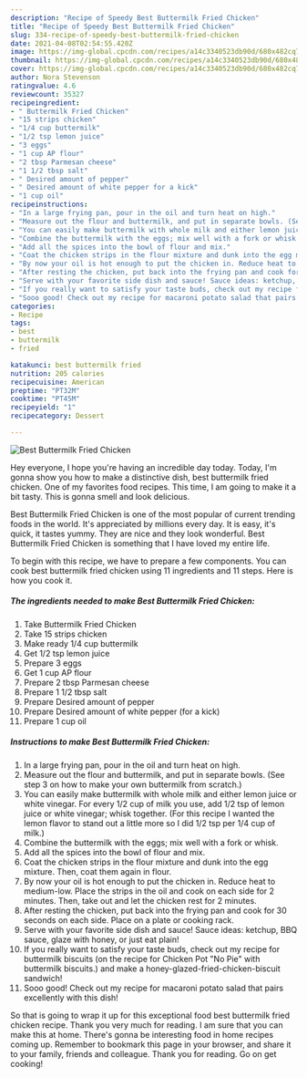 ```yaml
---
description: "Recipe of Speedy Best Buttermilk Fried Chicken"
title: "Recipe of Speedy Best Buttermilk Fried Chicken"
slug: 334-recipe-of-speedy-best-buttermilk-fried-chicken
date: 2021-04-08T02:54:55.420Z
image: https://img-global.cpcdn.com/recipes/a14c3340523db90d/680x482cq70/best-buttermilk-fried-chicken-recipe-main-photo.jpg
thumbnail: https://img-global.cpcdn.com/recipes/a14c3340523db90d/680x482cq70/best-buttermilk-fried-chicken-recipe-main-photo.jpg
cover: https://img-global.cpcdn.com/recipes/a14c3340523db90d/680x482cq70/best-buttermilk-fried-chicken-recipe-main-photo.jpg
author: Nora Stevenson
ratingvalue: 4.6
reviewcount: 35327
recipeingredient:
- " Buttermilk Fried Chicken"
- "15 strips chicken"
- "1/4 cup buttermilk"
- "1/2 tsp lemon juice"
- "3 eggs"
- "1 cup AP flour"
- "2 tbsp Parmesan cheese"
- "1 1/2 tbsp salt"
- " Desired amount of pepper"
- " Desired amount of white pepper for a kick"
- "1 cup oil"
recipeinstructions:
- "In a large frying pan, pour in the oil and turn heat on high."
- "Measure out the flour and buttermilk, and put in separate bowls. (See step 3 on how to make your own buttermilk from scratch.)"
- "You can easily make buttermilk with whole milk and either lemon juice or white vinegar. For every 1/2 cup of milk you use, add 1/2 tsp of lemon juice or white vinegar; whisk together. (For this recipe I wanted the lemon flavor to stand out a little more so I did 1/2 tsp per 1/4 cup of milk.)"
- "Combine the buttermilk with the eggs; mix well with a fork or whisk."
- "Add all the spices into the bowl of flour and mix."
- "Coat the chicken strips in the flour mixture and dunk into the egg mixture. Then, coat them again in flour."
- "By now your oil is hot enough to put the chicken in. Reduce heat to medium-low. Place the strips in the oil and cook on each side for 2 minutes. Then, take out and let the chicken rest for 2 minutes."
- "After resting the chicken, put back into the frying pan and cook for 30 seconds on each side. Place on a plate or cooking rack."
- "Serve with your favorite side dish and sauce! Sauce ideas: ketchup, BBQ sauce, glaze with honey, or just eat plain!"
- "If you really want to satisfy your taste buds, check out my recipe for buttermilk biscuits (on the recipe for Chicken Pot &#34;No Pie&#34; with buttermilk biscuits.) and make a honey-glazed-fried-chicken-biscuit sandwich!"
- "Sooo good! Check out my recipe for macaroni potato salad that pairs excellently with this dish!"
categories:
- Recipe
tags:
- best
- buttermilk
- fried

katakunci: best buttermilk fried 
nutrition: 205 calories
recipecuisine: American
preptime: "PT32M"
cooktime: "PT45M"
recipeyield: "1"
recipecategory: Dessert

---
```



![Best Buttermilk Fried Chicken](https://img-global.cpcdn.com/recipes/a14c3340523db90d/680x482cq70/best-buttermilk-fried-chicken-recipe-main-photo.jpg)

Hey everyone, I hope you're having an incredible day today. Today, I'm gonna show you how to make a distinctive dish, best buttermilk fried chicken. One of my favorites food recipes. This time, I am going to make it a bit tasty. This is gonna smell and look delicious.



Best Buttermilk Fried Chicken is one of the most popular of current trending foods in the world. It's appreciated by millions every day. It is easy, it's quick, it tastes yummy. They are nice and they look wonderful. Best Buttermilk Fried Chicken is something that I have loved my entire life.


To begin with this recipe, we have to prepare a few components. You can cook best buttermilk fried chicken using 11 ingredients and 11 steps. Here is how you cook it.

<!--inarticleads1-->

##### The ingredients needed to make Best Buttermilk Fried Chicken:

1. Take  Buttermilk Fried Chicken
1. Take 15 strips chicken
1. Make ready 1/4 cup buttermilk
1. Get 1/2 tsp lemon juice
1. Prepare 3 eggs
1. Get 1 cup AP flour
1. Prepare 2 tbsp Parmesan cheese
1. Prepare 1 1/2 tbsp salt
1. Prepare  Desired amount of pepper
1. Prepare  Desired amount of white pepper (for a kick)
1. Prepare 1 cup oil




<!--inarticleads2-->

##### Instructions to make Best Buttermilk Fried Chicken:

1. In a large frying pan, pour in the oil and turn heat on high.
1. Measure out the flour and buttermilk, and put in separate bowls. (See step 3 on how to make your own buttermilk from scratch.)
1. You can easily make buttermilk with whole milk and either lemon juice or white vinegar. For every 1/2 cup of milk you use, add 1/2 tsp of lemon juice or white vinegar; whisk together. (For this recipe I wanted the lemon flavor to stand out a little more so I did 1/2 tsp per 1/4 cup of milk.)
1. Combine the buttermilk with the eggs; mix well with a fork or whisk.
1. Add all the spices into the bowl of flour and mix.
1. Coat the chicken strips in the flour mixture and dunk into the egg mixture. Then, coat them again in flour.
1. By now your oil is hot enough to put the chicken in. Reduce heat to medium-low. Place the strips in the oil and cook on each side for 2 minutes. Then, take out and let the chicken rest for 2 minutes.
1. After resting the chicken, put back into the frying pan and cook for 30 seconds on each side. Place on a plate or cooking rack.
1. Serve with your favorite side dish and sauce! Sauce ideas: ketchup, BBQ sauce, glaze with honey, or just eat plain!
1. If you really want to satisfy your taste buds, check out my recipe for buttermilk biscuits (on the recipe for Chicken Pot &#34;No Pie&#34; with buttermilk biscuits.) and make a honey-glazed-fried-chicken-biscuit sandwich!
1. Sooo good! Check out my recipe for macaroni potato salad that pairs excellently with this dish!




So that is going to wrap it up for this exceptional food best buttermilk fried chicken recipe. Thank you very much for reading. I am sure that you can make this at home. There's gonna be interesting food in home recipes coming up. Remember to bookmark this page in your browser, and share it to your family, friends and colleague. Thank you for reading. Go on get cooking!
